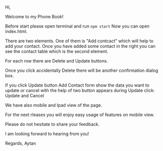 Hi,

Welcome to my Phone Book!

Before start please open terminal and run ```npm start```
Now you can open index.html.

There are two elements. One of them is "Add contcact" which will help to add your contact.
Once you have added some contact in the right you can see the contact table which is the second element.

For each row there are Delete and Update buttons.

Once you click accidentally Delete there will be another confirmation dialog box. 

If you click Update button Add Contact form show the data you want to update or cancel with the help of two button appears during Update click: Update and Cancel

We have also mobile and Ipad view of the page.

For the next rleases you will enjoy easy usage of features on mobile view.

Please do not hesitate to share your feedback.

I am looking forward to hearing from you!

Regards,
Aytan